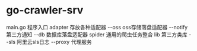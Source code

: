 # go-crawler-srv

main.go     程序入口
adapter     存放各种适配器
   --oss    oss存储落盘适配器
   --notify 第三方通知
   --db     数据库落盘适配器
spider      通用的爬虫任务整合
lib         第三方类库
   --sls    阿里云sls日志
   --proxy  代理服务

